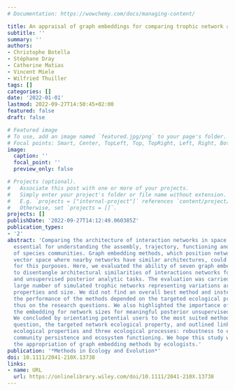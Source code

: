 ```yaml
---
# Documentation: https://wowchemy.com/docs/managing-content/

title: An appraisal of graph embeddings for comparing trophic network architectures
subtitle: ''
summary: ''
authors:
- Christophe Botella
- Stéphane Dray
- Catherine Matias
- Vincent Miele
- Wilfried Thuiller
tags: []
categories: []
date: '2022-01-01'
lastmod: 2022-09-27T14:50:45+02:00
featured: false
draft: false

# Featured image
# To use, add an image named `featured.jpg/png` to your page's folder.
# Focal points: Smart, Center, TopLeft, Top, TopRight, Left, Right, BottomLeft, Bottom, BottomRight.
image:
  caption: ''
  focal_point: ''
  preview_only: false

# Projects (optional).
#   Associate this post with one or more of your projects.
#   Simply enter your project's folder or file name without extension.
#   E.g. `projects = ["internal-project"]` references `content/project/deep-learning/index.md`.
#   Otherwise, set `projects = []`.
projects: []
publishDate: '2022-09-27T14:12:49.060385Z'
publication_types:
- '2'
abstract: 'Comparing the architecture of interaction networks in space or time is
  essential for understanding the assembly, trajectory, functioning and persistence
  of species communities. Graph embedding methods, which position networks into a
  vector space where nearby networks have similar architectures, could be ideal tools
  for this purposes. Here, we evaluated the ability of seven graph embedding methods
  to disentangle architectural similarities of interactions networks for supervised
  and unsupervised posterior analytic tasks. The evaluation was carried out over a
  large number of simulated trophic networks representing variations around six ecological
  properties and size. We did not find an overall best method and instead showed that
  the performance of the methods depended on the targeted ecological properties and
  thus on the research questions. We also highlighted the importance of normalising
  the embedding for network sizes for meaningful posterior unsupervised analyses.
  We concluded by orientating potential users to the most suited methods given the
  question, the targeted network ecological property, and outlined links between those
  ecological properties and three ecological processes: robustness to extinction,
  community persistence and ecosystem functioning. We hope this study will stimulate
  the appropriation of graph embedding methods by ecologists.'
publication: '*Methods in Ecology and Evolution*'
doi: 10.1111/2041-210X.13738
links:
- name: URL
  url: https://onlinelibrary.wiley.com/doi/10.1111/2041-210X.13738
---
```

